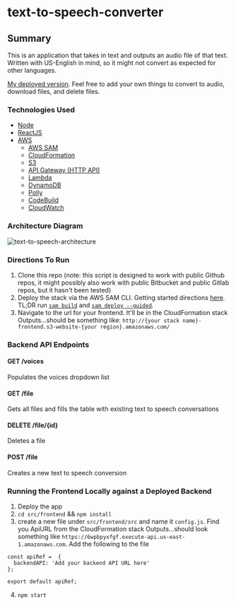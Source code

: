 # text-to-speech-converter

## Summary
This is an application that takes in text and outputs an audio file of that text. Written with US-English in mind, so it might not convert as expected for other languages.

[My deployed version](http://sam-app-frontend.s3-website-us-west-2.amazonaws.com/). Feel free to add your own things to convert to audio, download files, and delete files.

### Technologies Used
- [Node](https://nodejs.org/)
- [ReactJS](https://reactjs.org/)
- [AWS](https://aws.amazon.com/)
  - [AWS SAM](https://aws.amazon.com/serverless/sam/)
  - [CloudFormation](https://aws.amazon.com/cloudformation/)
  - [S3](https://aws.amazon.com/s3/)
  - [API Gateway (HTTP API)](https://aws.amazon.com/api-gateway/)
  - [Lambda](https://aws.amazon.com/lambda/)
  - [DynamoDB](https://aws.amazon.com/dynamodb/)
  - [Polly](https://aws.amazon.com/polly/)
  - [CodeBuild](https://aws.amazon.com/codebuild/)
  - [CloudWatch](https://aws.amazon.com/tw/cloudwatch/)

### Architecture Diagram

![text-to-speech-architecture](https://user-images.githubusercontent.com/12616554/156626768-d509d604-b52f-42e5-9600-e8b2fe588ca7.png)


### Directions To Run
1. Clone this repo (note: this script is designed to work with public Github repos, it might possibly also work with public Bitbucket and public Gitlab repos, but it hasn't been tested)
2. Deploy the stack via the AWS SAM CLI. Getting started directions [here](https://docs.aws.amazon.com/serverless-application-model/latest/developerguide/serverless-sam-cli-install.html). TL;DR run [`sam build`](https://docs.aws.amazon.com/serverless-application-model/latest/developerguide/sam-cli-command-reference-sam-build.html) and [`sam deploy --guided`](https://docs.aws.amazon.com/serverless-application-model/latest/developerguide/sam-cli-command-reference-sam-deploy.html).
3. Navigate to the url for your frontend. It'll be in the CloudFormation stack Outputs...should be something like: `http://{your stack name}-frontend.s3-website-{your region}.amazonaws.com/`

### Backend API Endpoints
#### GET /voices
Populates the voices dropdown list

#### GET /file
Gets all files and fills the table with existing text to speech conversations

#### DELETE /file/{id}
Deletes a file

#### POST /file
Creates a new text to speech conversion

### Running the Frontend Locally against a Deployed Backend
1. Deploy the app
2. `cd src/frontend` && `npm install`
3. create a new file under `src/frontend/src` and name it `config.js`. Find you ApiURL from the CloudFormation stack Outputs...should look something like `https://6wpbpyxfgf.execute-api.us-east-1.amazonaws.com`. Add the following to the file
  ```
  const apiRef =  {
    backendAPI: 'Add your backend API URL here'
  };

  export default apiRef;
  ```
4. `npm start`